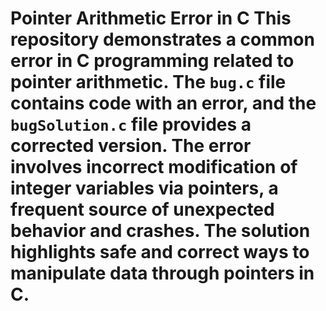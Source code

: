 # Pointer Arithmetic Error in C This repository demonstrates a common error in C programming related to pointer arithmetic. The `bug.c` file contains code with an error, and the `bugSolution.c` file provides a corrected version. The error involves incorrect modification of integer variables via pointers, a frequent source of unexpected behavior and crashes. The solution highlights safe and correct ways to manipulate data through pointers in C.